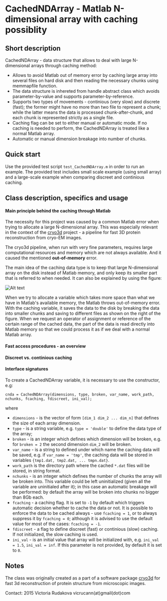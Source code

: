 # CachedNDArray - Matlab N-dimensional array with caching possiblity

## Short description  

CachedNDArray - data structure that allows to deal with large N-dimensional arrays through caching method: 
* Allows to avoid Matlab out of memory error by caching large array into several files on hard disk and then reading the necessary chunks using memmapfile function. 
* The data structure is inhereted from handle abstract class which avoids parameter-by-value and supports parameter-by-reference. 
* Supports two types of movements - continious (very slow) and discrete (fast); the former might have no more than two file to represent a chunk; while the latter means the data is processed chunk-after-chunk, and each chunk is represented strictly as a single file.  
* Caching flag can be set to either manual or automatic mode. If no caching is needed to perform, the CachedNDArray is treated like a normal Matlab array.
* Automatic or manual dimension breakage into number of chunks.

## Quick start

Use the provided test script `test_CachedNDArray.m` in order to run an example. The provided test includes small scale example (using small array) and a large-scale example when comparing discreet and continious caching.

## Class description, specifics and usage

#### Main principle behind the caching through Matlab

The necessity for this project was caused by a common Matlab error when trying to allocate a large N-dimensional array. This was especially relevant in the context of the [cryo3d](https://github.com/vicrucann/cryo3d) project - a pipeline for fast 3D protein reconstruction from cryo-EM images.  

The cryo3d pipeline, when run with very fine parameters, requires large computational resources and memory which are not always available. And it caused the mentioned **out-of-memory** error.  

The main idea of the caching data type is to keep that large N-dimensional array on the disk instead of Matlab memory, and only keep its smaller part that is referred to when needed. It can also be explained by using the figure:  

![Alt text](https://github.com/vicrucann/cacharr/blob/master/img/cached.png)  

When we try to allocate a variable which takes more space than what we have in Matlab's available memory, the Matlab throws out-of-memory error. With the caching variable, it saves the data to the disk by breaking the data into smaller chunks and saving to different files as shown on the right of the figure. When we request an operator of assignment or reference of the certain range of the cached data, the part of the data is read directly into Matlab memory so that we could process it as if we deal with a normal Matlab array.

#### Fast access procedures - an overview

#### Discreet vs. continious caching

#### Interface signatures  

To create a CachedNDArray variable, it is necessary to use the constructor, e.g:  
```
cnda = CachedNDArray(dimensions, type, broken, var_name, work_path, nchunks, fcaching, fdiscreet, ini_val);
```  
where  
* `dimensions` - is the vector of form `[dim_1 dim_2 ... dim_n]` that defines the size of each array dimension.  
* `type` - is a string variable, e.g. `type = 'double'` to define the data type of the array;  
* `broken` - is an integer which defines which dimension will be broken, e.g. for `broken = 2` the second dimension `dim_2` will be broken.  
* `var_name` - is a string to defined under which name the caching data will be saved, e.g. if `var_name = 'tmp'`, the caching data will be stored in variables `{tmp1.dat, tmp2.dat, ... tmpn.dat}`.  
* `work_path` is the directory path where the cached `*.dat` files will be stored, in string format.  
* `nchunks` - is an integer which defines the number of chunks the array will be broken into. This variable could be left uninitialized (given all the variable are uninitialed after it); in this case an automatic breakage will be performed: by default the array will be broken into chunks no bigger than 8Gb each. 
* `fcaching` - a caching flag. It is set to `-1` by default which triggers automatic decision whether to cache the data or not. It is possible to enforce the data to be cached always - use `fcaching = 1`, or to always suppress it by `fcaching = 0`; although it is advised to use the default value for most of the cases: `fcaching = -1`.  
* `fdiscreet` - a flag to define discreet (fast) or continious (slow) caching. If not initialized, the slow caching is used.  
* `ini_val` - is an initial value that array will be initialized with, e.g. `ini_val = 1.5`, `ini_val = inf`. If this parameter is not provided, by default it is set to `0`.

## Notes  

The class was originally created as a part of a software package [cryo3d](https://github.com/vicrucann/cryo3d) for fast 3d reconstruction of protein structure from microscopic images.

Contact: 2015 Victoria Rudakova vicrucann(at)gmail(dot)com
